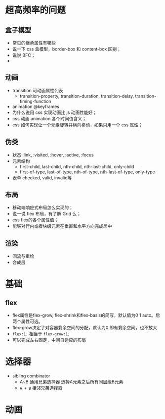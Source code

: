 # 超高频率的问题 
## 盒子模型
+ 常见的继承属性有哪些
+ 说一下 css 盒模型，border-box 和 content-box 区别；
+ 说说 BFC；
+ 
## 动画
+ transition 可动画属性列表
  + transition-property, transition-duration, transition-delay, transition-timing-function
+ animation @keyframes
+ 为什么说用 css 实现动画比 js 动画性能好；
+ css 动画 animation 各个时间值含义；
+ css 如何实现让一个元素旋转并横向移动，如果只用一个 css 属性；

## 伪类
+ 状态 :link, :visited, :hover, :active, :focus
+ 元素结构
  + first-child, last-child, nth-child, nth-last-child, only-child
  + first-of-type, last-of-type, nth-of-type, nth-last-of-type, only-type
+ 表单 checked, valid, invalid等

## 布局
+ 移动端响应式布局怎么实现的；
+ 说一说 flex 布局，有了解 Grid 么；
+ css flex的各个属性值；
+ 能够对行内或者块级元素在垂直和水平方向完成居中

## 渲染
+ 回流与重绘
+ 合成层



# 基础
## flex
+ flex属性是flex-grow, flex-shrink和flex-basis的简写，默认值为0 1 auto。后两个属性可选。
+ flex-grow决定了对容器剩余空间的分配，默认为0.即有剩余空间，也不放大
+ `flex:1;` 相当于 `flex-grow:1;`
+ 可以完成左右固定，中间自适应的布局

# 选择器
+ sibling combinator
  + A~B 通用兄弟选择器 选择A元素之后所有同层级B元素
  + `A + B`  相邻兄弟选择器

# 动画
